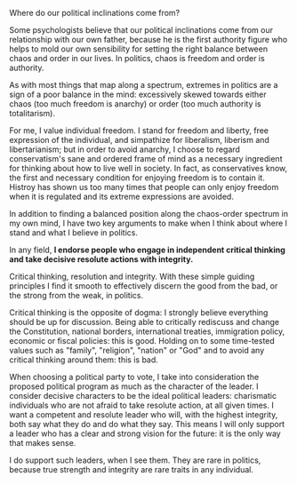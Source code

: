 Where do our political inclinations come from?

Some psychologists believe that our political inclinations come from our relationship with our own father, because he is the first authority figure who helps to mold our own sensibility for setting the right balance between chaos and order in our lives.
In politics, chaos is freedom and order is authority.

As with most things that map along a spectrum, extremes in politics are a sign of a poor balance in the mind: excessively skewed towards either chaos (too much freedom is anarchy) or order (too much authority is totalitarism).

For me, I value individual freedom.
I stand for freedom and liberty, free expression of the individual, and simpathize for liberalism, liberism and libertarianism; but in order to avoid anarchy, I choose to regard conservatism's sane and ordered frame of mind as a necessary ingredient for thinking about how to live well in society.
In fact, as conservatives know, the first and necessary condition for enjoying freedom is to contain it.
Histroy has shown us too many times that people can only enjoy freedom when it is regulated and its extreme expressions are avoided.

In addition to finding a balanced position along the chaos-order spectrum in my own mind, I have two key arguments to make when I think about where I stand and what I believe in politics.

In any field, **I endorse people who engage in independent critical thinking and take decisive resolute actions with integrity.**

Critical thinking, resolution and integrity. With these simple guiding principles I find it smooth to effectively discern the good from the bad, or the strong from the weak, in politics.

Critical thinking is the opposite of dogma: I strongly believe everything should be up for discussion.
Being able to critically rediscuss and change the Constitution, national borders, international treaties, immigration policy, economic or fiscal policies: this is good.
Holding on to some time-tested values such as "family", "religion", "nation" or "God" and to avoid any critical thinking around them: this is bad.

When choosing a political party to vote, I take into consideration the proposed political program as much as the character of the leader.
I consider decisive characters to be the ideal political leaders: charismatic individuals who are not afraid to take resolute action, at all given times.
I want a competent and resolute leader who will, with the highest integrity, both say what they do and do what they say.
This means I will only support a leader who has a clear and strong vision for the future: it is the only way that makes sense.

I do support such leaders, when I see them.
They are rare in politics, because true strength and integrity are rare traits in any individual.
